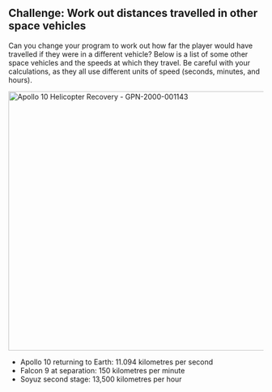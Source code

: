 ## Challenge: Work out distances travelled in other space vehicles

Can you change your program to work out how far the player would have travelled if they were in a different vehicle?
Below is a list of some other space vehicles and the speeds at which they travel. Be careful with your calculations, as they all use different units of speed (seconds, minutes, and hours).

<html><a title="NASA [Public domain], via Wikimedia Commons" href="https://commons.wikimedia.org/wiki/File:Apollo_10_Helicopter_Recovery_-_GPN-2000-001143.jpg"><img width="512" alt="Apollo 10 Helicopter Recovery - GPN-2000-001143" src="https://upload.wikimedia.org/wikipedia/commons/thumb/7/77/Apollo_10_Helicopter_Recovery_-_GPN-2000-001143.jpg/512px-Apollo_10_Helicopter_Recovery_-_GPN-2000-001143.jpg"></a></html>

- Apollo 10 returning to Earth: 11.094 kilometres per second
- Falcon 9 at separation: 150 kilometres per minute
- Soyuz second stage: 13,500 kilometres per hour
